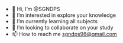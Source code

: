- 👋 Hi, I’m @SGNDPS
- 👀 I’m interested in explore your knowledge
- 🌱 I’m currently learning all subjects
- 💞️ I’m looking to collaborate on your study
- 📫 How to reach me sgndps98@gmail.com

<!---
SGNDPS/SGNDPS is a ✨ special ✨ repository because its `README.md` (this file) appears on your GitHub profile.
You can click the Preview link to take a look at your changes.
--->
